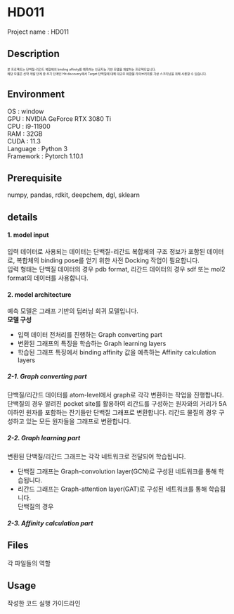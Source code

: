 # HD011
Project name : HD011  

## Description
<span style="font-size:50%">본 프로젝트는 단백질-리간드 복합체의 binding affinity를 예측하는 인공지능 기반 모델을 개발하는 프로젝트입니다.  
해당 모델은 신약 개발 단계 중 초기 단계인 Hit discovery에서 Target 단백질에 대해 대규모 화합물 라이브러리를 가상 스크리닝을 위해 사용할 수 있습니다.  </span>

## Environment
OS : window  
GPU : NVIDIA GeForce RTX 3080 Ti  
CPU : i9-11900  
RAM : 32GB  
CUDA : 11.3  
Language : Python 3  
Framework : Pytorch 1.10.1  

## Prerequisite
numpy, pandas, rdkit, deepchem, dgl, sklearn  


## details
#### 1. model input
입력 데이터로 사용되는 데이터는 단백질-리간드 복합체의 구조 정보가 포함된 데이터로, 복합체의 binding pose를 얻기 위한 사전 Docking 작업이 필요합니다.  
입력 형태는 단백질 데이터의 경우 pdb format, 리간드 데이터의 경우 sdf 또는 mol2 format의 데이터를 사용합니다.  
#### 2. model architecture 
예측 모델은 그래프 기반의 딥러닝 회귀 모델입니다.  
**모델 구성**  
- 입력 데이터 전처리를 진행하는 Graph converting part  
- 변환된 그래프의 특징을 학습하는 Graph learning layers  
- 학습된 그래프 특징에서 binding affinity 값을 예측하는 Affinity calculation layers  

##### 2-1. Graph converting part
단백질/리간드 데이터를 atom-level에서 graph로 각각 변환하는 작업을 진행합니다.
단백질의 경우 알려진 pocket site를 활용하여 리간드를 구성하는 원자와의 거리가 5A 이하인 원자를 포함하는 잔기들만 단백질 그래프로 변환합니다.
리간드 물질의 경우 구성하고 있는 모든 원자들을 그래프로 변환합니다.

##### 2-2. Graph learning part  
변환된 단백질/리간드 그래프는 각각 네트워크로 전달되어 학습됩니다.  
- 단백질 그래프는 Graph-convolution layer(GCN)로 구성된 네트워크를 통해 학습됩니다.  
- 리간드 그래프는 Graph-attention layer(GAT)로 구성된 네트워크를 통해 학습됩니다.  
단백질의 경우 


##### 2-3. Affinity calculation part


## Files
각 파일들의 역할

## Usage
작성한 코드 실행 가이드라인
